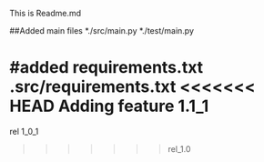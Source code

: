 This is Readme.md

##Added main files
*./src/main.py
*./test/main.py

#added requirements.txt
.src/requirements.txt
<<<<<<< HEAD
Adding feature 1.1_1
=======
rel 1_0_1
>>>>>>> rel_1.0
